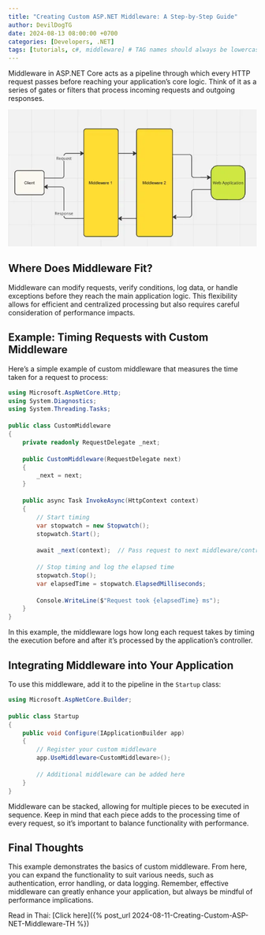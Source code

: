 ```yaml
---
title: "Creating Custom ASP.NET Middleware: A Step-by-Step Guide"
author: DevilDogTG
date: 2024-08-13 08:00:00 +0700
categories: [Developers, .NET]
tags: [tutorials, c#, middleware] # TAG names should always be lowercase
---
```


Middleware in ASP.NET Core acts as a pipeline through which every HTTP request passes before reaching your application’s core logic. Think of it as a series of gates or filters that process incoming requests and outgoing responses.

![Where is middleware?](../assets/contents/2024/middleware/custom-middleware-01.png)

## Where Does Middleware Fit?

Middleware can modify requests, verify conditions, log data, or handle exceptions before they reach the main application logic. This flexibility allows for efficient and centralized processing but also requires careful consideration of performance impacts.

## Example: Timing Requests with Custom Middleware

Here’s a simple example of custom middleware that measures the time taken for a request to process:

```csharp
using Microsoft.AspNetCore.Http;
using System.Diagnostics;
using System.Threading.Tasks;

public class CustomMiddleware
{
    private readonly RequestDelegate _next;

    public CustomMiddleware(RequestDelegate next)
    {
        _next = next;
    }

    public async Task InvokeAsync(HttpContext context)
    {
        // Start timing
        var stopwatch = new Stopwatch();
        stopwatch.Start();

        await _next(context);  // Pass request to next middleware/controller

        // Stop timing and log the elapsed time
        stopwatch.Stop();
        var elapsedTime = stopwatch.ElapsedMilliseconds;

        Console.WriteLine($"Request took {elapsedTime} ms");
    }
}
```

In this example, the middleware logs how long each request takes by timing the execution before and after it’s processed by the application’s controller.

## Integrating Middleware into Your Application

To use this middleware, add it to the pipeline in the `Startup` class:

```csharp
using Microsoft.AspNetCore.Builder;

public class Startup
{
    public void Configure(IApplicationBuilder app)
    {
        // Register your custom middleware
        app.UseMiddleware<CustomMiddleware>();

        // Additional middleware can be added here
    }
}
```

Middleware can be stacked, allowing for multiple pieces to be executed in sequence. Keep in mind that each piece adds to the processing time of every request, so it’s important to balance functionality with performance.

## Final Thoughts

This example demonstrates the basics of custom middleware. From here, you can expand the functionality to suit various needs, such as authentication, error handling, or data logging. Remember, effective middleware can greatly enhance your application, but always be mindful of performance implications.

Read in Thai: [Click here]({% post_url 2024-08-11-Creating-Custom-ASP-NET-Middleware-TH %})
